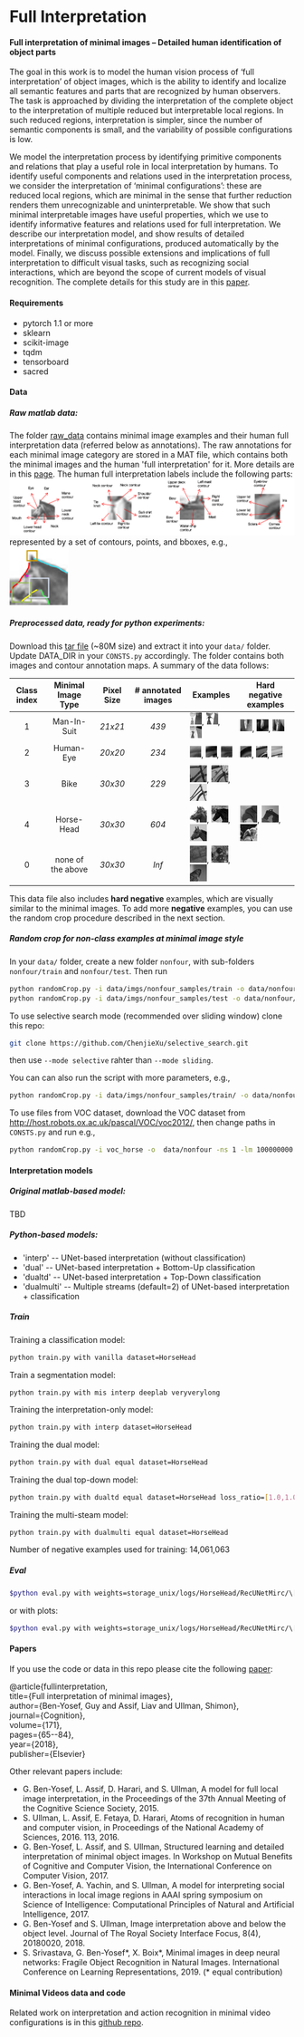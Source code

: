 # Full Interpretation

#### Full interpretation of minimal images – Detailed human identification of object parts
The goal in this work is to model the human vision process of ‘full interpretation’ of object images, 
which is the ability to identify and localize all semantic features and parts that are 
recognized by human observers. 
The task is approached by dividing the interpretation of the 
complete object to the interpretation of multiple reduced but interpretable local regions. 
In such reduced regions, interpretation is simpler, since the number of semantic components is small, 
and the variability of possible configurations is low.

We model the interpretation process by identifying primitive components and relations 
that play a useful role in local interpretation by humans. 
To identify useful components and relations used in the interpretation process, 
we consider the interpretation of ‘minimal configurations’: 
these are reduced local regions, which are minimal in the sense that further reduction 
renders them unrecognizable and uninterpretable. 
We show that such minimal interpretable images have useful properties, 
which we use to identify informative features and relations used for full interpretation. 
We describe our interpretation model, 
and show results of detailed interpretations of minimal configurations, 
produced automatically by the model. 
Finally, we discuss possible extensions and implications of full interpretation to 
difficult visual tasks, such as recognizing social interactions, 
which are beyond the scope of current models of visual recognition.
The complete details for this study are in this [paper](https://ge.box.com/s/5h3p6wk34jhstqkav5fbhglmovdpru6i).

#### Requirements
* pytorch 1.1 or more
* sklearn
* scikit-image
* tqdm
* tensorboard
* sacred

#### Data
##### Raw matlab data:
The folder [raw_data](https://www.dropbox.com/sh/faktmyhspckyjbj/AAB-xPG_dVJKWScWDaAr6WaNa?dl=0) contains minimal image examples and their human full interpretation data (referred below as annotations). 
The raw annotations for each minimal image category are stored in a MAT file, which contains both the minimal images and the human 'full interpretation' for it.
More details are in this [page](raw_data/raw_data_python.md). 
The human full interpretation labels include the following parts:
![15](figures/interpretation_data1.png)
represented by a set of contours, points, and bboxes, e.g.,  
![1](figures/interpretation_data2.png)

##### Preprocessed data, ready for python experiments:
Download this [tar file](https://www.dropbox.com/s/m6att61rzrb8le1/minimal_images_for_github.tar.gz?dl=0)
 (~80M size) and extract it into your `data/` folder. Update DATA_DIR in your `CONSTS.py` accordingly.
 The folder contains both images and contour annotation maps. A summary of the data follows:  

| Class index   | Minimal Image Type | Pixel Size | # annotated images  | Examples  | Hard negative examples |
|:-------------:|:------------------:|:----------:|:---------:| --------- | -----------------------
| 1             | Man-In-Suit        |   *21x21*  |   *439*   |![10](samples/10.png), ![10](samples/11.png), ![10](samples/12.png)       |![10](samples/neg_mis2079.png), ![10](samples/neg_mis1954.png), ![10](samples/neg_mis1743.png)       |
| 2             | Human-Eye          |   *20x20*  |   *234*   |![10](samples/20.png), ![10](samples/21.png), ![10](samples/22.png)       |![10](samples/neg_eye2.png), ![10](samples/neg_eye14.png), ![10](samples/neg_eye43.png)       |
| 3             | Bike               |   *30x30*  |   *229*   |![10](samples/30.png), ![10](samples/31.png), ![10](samples/32.png)       |
| 4             | Horse-Head         |   *30x30*  |   *604*   |![10](samples/40.png), ![10](samples/41.png), ![10](samples/42.png)       |![10](samples/neg_horse4.png), ![10](samples/neg_horse18.png), ![10](samples/neg_horse20.png)       |
| 0             | none of the above  |   *30x30*  |   *Inf*   |![10](samples/0.png), ![10](samples/1.png), ![10](samples/2.png)          |

This data file also includes **hard negative** examples, which are visually similar to the minimal images. 
To add more **negative** examples, you can use the random crop procedure described in the next section.  
 
##### Random crop for non-class examples at minimal image style
In your `data/` folder, create a new folder `nonfour`, with sub-folders `nonfour/train` and `nonfour/test`. 
Then run

```bash
python randomCrop.py -i data/imgs/nonfour_samples/train -o data/nonfour/train --mode sliding
python randomCrop.py -i data/imgs/nonfour_samples/test -o data/nonfour/test --mode sliding
```
To use selective search mode (recommended over sliding window) clone this repo:
```bash
git clone https://github.com/ChenjieXu/selective_search.git
```
then use `--mode selective` rahter than `--mode sliding`.

You can can also run the script with more parameters, e.g., 
```bash
python randomCrop.py -i data/imgs/nonfour_samples/train/ -o data/nonfour -ns 10 -lm 400 --mode selective
```

To use files from VOC dataset, download the VOC dataset from http://host.robots.ox.ac.uk/pascal/VOC/voc2012/, 
then change paths in `CONSTS.py` and run e.g.,
```bash
python randomCrop.py -i voc_horse -o  data/nonfour -ns 1 -lm 100000000 --mode selective
```

#### Interpretation models
##### Original matlab-based model:
TBD

##### Python-based models:
* 'interp' -- UNet-based interpretation (without classification)
* 'dual' -- UNet-based interpretation + Bottom-Up classification 
* 'dualtd' -- UNet-based interpretation + Top-Down classification
* 'dualmulti' -- Multiple streams (default=2) of UNet-based interpretation + classification

##### Train
Training a classification model:
```bash
python train.py with vanilla dataset=HorseHead
```
Train a segmentation model:
```bash
python train.py with mis interp deeplab veryverylong
```
Training the interpretation-only model:
```bash
python train.py with interp dataset=HorseHead
```
Training the dual model:
```bash
python train.py with dual equal dataset=HorseHead
```
Training the dual top-down model:
```bash
python train.py with dualtd equal dataset=HorseHead loss_ratio=[1.0,1.0] subset=10000 epochs=1000
```
Training the multi-steam model:
```basg
python train.py with dualmulti equal dataset=HorseHead
```

Number of negative examples used for training: 14,061,063

##### Eval
```bash
$python eval.py with weights=storage_unix/logs/HorseHead/RecUNetMirc/\[1.0\,\ 100.0\]/6/weights_HorseHead_RecUNetMirc_best.pth dataset=HorseHead
```
or with plots:
```bash
$python eval.py with weights=storage_unix/logs/HorseHead/RecUNetMirc/\[1.0\,\ 100.0\]/6/weights_HorseHead_RecUNetMirc_best.pth dataset=HorseHead plot
```

#### Papers
If you use the code or data in this repo please cite the following 
[paper](https://www.researchgate.net/publication/320921911_Full_interpretation_of_minimal_images):    

@article{fullinterpretation,   
  title={Full interpretation of minimal images},    
  author={Ben-Yosef, Guy and Assif, Liav and Ullman, Shimon},   
  journal={Cognition},  
  volume={171},  
  pages={65--84},       
  year={2018},  
  publisher={Elsevier}  

Other relevant papers include: 
* G. Ben-Yosef, L. Assif, D. Harari, and S. Ullman, A model for full local image interpretation, in the Proceedings of the 37th Annual Meeting of the Cognitive Science Society, 2015.
* S. Ullman, L. Assif, E. Fetaya, D. Harari, Atoms of recognition in human and computer vision, in Proceedings of the National Academy of Sciences, 2016. 113, 2016.
* G. Ben-Yosef, L. Assif, and S. Ullman, Structured learning and detailed interpretation of minimal object images. In Workshop on Mutual Benefits of Cognitive and Computer Vision, the International Conference on Computer Vision, 2017.
* G. Ben-Yosef, A. Yachin, and S. Ullman, A model for interpreting social interactions in local image regions in AAAI spring symposium on Science of Intelligence: Computational Principles of Natural and Artificial Intelligence, 2017.
* G. Ben-Yosef and S. Ullman, Image interpretation above and below the object level. Journal of The Royal Society Interface Focus, 8(4), 20180020, 2018.
* S. Srivastava, G. Ben-Yosef*, X. Boix*, Minimal images in deep neural networks: Fragile Object Recognition in Natural Images. International Conference on Learning Representations, 2019. (* equal contribution)

#### Minimal Videos data and code
Related work on interpretation and action recognition in minimal video configurations is in 
this [github repo](https://github.com/guybenyosef/introducing_minimal_videos).

